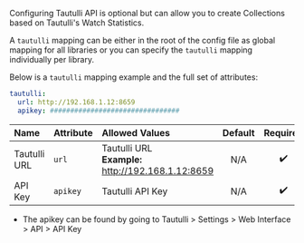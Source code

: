 Configuring Tautulli API is optional but can allow you to create Collections based on Tautulli's Watch Statistics.

A `tautulli` mapping can be either in the root of the config file as global mapping for all libraries or you can specify the `tautulli` mapping individually per library.

Below is a `tautulli` mapping example and the full set of attributes:
```yaml
tautulli:
  url: http://192.168.1.12:8659
  apikey: ################################
```

| Name | Attribute | Allowed Values | Default | Required |
| :--- | :--- | :--- | :---: | :---: |
| Tautulli URL | `url` | Tautulli URL<br><strong>Example:</strong> http://192.168.1.12:8659 | N/A | :heavy_check_mark: |
| API Key | `apikey` | Tautulli API Key | N/A | :heavy_check_mark: |

* The apikey can be found by going to Tautulli > Settings > Web Interface > API > API Key
